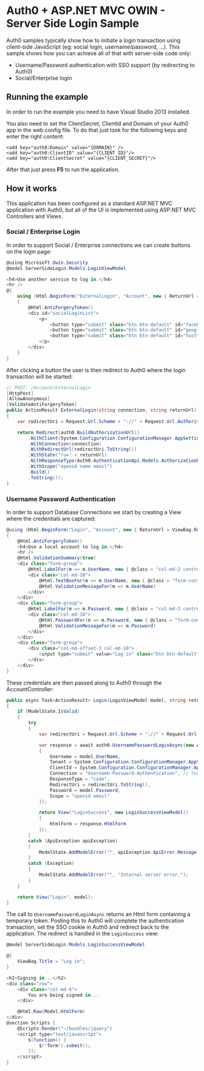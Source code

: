# Auth0 + ASP.NET MVC OWIN - Server Side Login Sample

Auth0 samples typically show how to initiate a login transaction using client-side JavaScript (eg: social login, username/password, ...). This sample shows how you can achieve all of that with server-side code only:

 - Username/Password authentication with SSO support (by redirecting to Auth0)
 - Social/Enterprise login

## Running the example
In order to run the example you need to have Visual Studio 2013 installed.

You also need to set the ClientSecret, ClientId and Domain of your Auth0 app in the web.config file. To do that just look for the following keys and enter the right content:
```CSharp
<add key="auth0:Domain" value="{DOMAIN}" />
<add key="auth0:ClientID" value="{CLIENT_ID}"/>
<add key="auth0:ClientSecret" value="{CLIENT_SECRET}"/>
```

After that just press **F5** to run the application.

## How it works

This application has been configured as a standard ASP.NET MVC application with Auth0, but all of the UI is implemented using ASP.NET MVC Controllers and Views.

### Social / Enterprise Login

In order to support Social / Enterprise connections we can create buttons on the login page:

```csharp
@using Microsoft.Owin.Security
@model ServerSideLogin.Models.LoginViewModel

<h4>Use another service to log in.</h4>
<hr />
@{
    using (Html.BeginForm("ExternalLogin", "Account", new { ReturnUrl = Model.ReturnUrl }))
    {
        @Html.AntiForgeryToken()
        <div id="socialLoginList">
            <p>
                <button type="submit" class="btn btn-default" id="facebook" name="connection" value="facebook" title="Log in using your Facebook account">Facebook</button>
                <button type="submit" class="btn btn-default" id="google-oauth2" name="connection" value="google-oauth2" title="Log in using your Google account">Google</button>
                <button type="submit" class="btn btn-default" id="twitter" name="connection" value="twitter" title="Log in using your Twitter account">Twitter</button>
            </p>
        </div>
    }
}
```

After clicking a button the user is then redirect to Auth0 where the login transaction will be started:

```csharp
// POST: /Account/ExternalLogin
[HttpPost]
[AllowAnonymous]
[ValidateAntiForgeryToken]
public ActionResult ExternalLogin(string connection, string returnUrl)
{
    var redirectUri = Request.Url.Scheme + "://" + Request.Url.Authority + "/signin-auth0";

    return Redirect(auth0.BuildAuthorizationUrl()
        .WithClient(System.Configuration.ConfigurationManager.AppSettings["auth0:ClientId"])
        .WithConnection(connection)
        .WithRedirectUrl(redirectUri.ToString())
        .WithState("ru=" + returnUrl)
        .WithResponseType(Auth0.AuthenticationApi.Models.AuthorizationResponseType.Code)
        .WithScope("openid name email")
        .Build()
        .ToString());
}
```

### Username Password Authentication

In order to support Database Connections we start by creating a View where the credentials are captured:

```csharp
@using (Html.BeginForm("Login", "Account", new { ReturnUrl = ViewBag.ReturnUrl }, FormMethod.Post, new { @class = "form-horizontal", role = "form" }))
{
    @Html.AntiForgeryToken()
    <h4>Use a local account to log in.</h4>
    <hr />
    @Html.ValidationSummary(true)
    <div class="form-group">
        @Html.LabelFor(m => m.UserName, new { @class = "col-md-2 control-label" })
        <div class="col-md-10">
            @Html.TextBoxFor(m => m.UserName, new { @class = "form-control" })
            @Html.ValidationMessageFor(m => m.UserName)
        </div>
    </div>
    <div class="form-group">
        @Html.LabelFor(m => m.Password, new { @class = "col-md-2 control-label" })
        <div class="col-md-10">
            @Html.PasswordFor(m => m.Password, new { @class = "form-control" })
            @Html.ValidationMessageFor(m => m.Password)
        </div>
    </div>
    <div class="form-group">
        <div class="col-md-offset-2 col-md-10">
            <input type="submit" value="Log in" class="btn btn-default" />
        </div>
    </div>
}
```

These credentials are then passed along to Auth0 through the AccountController:

```csharp
public async Task<ActionResult> Login(LoginViewModel model, string returnUrl)
{
    if (ModelState.IsValid)
    {
        try
        {
            var redirectUri = Request.Url.Scheme + "://" + Request.Url.Authority + "/signin-auth0";

            var response = await auth0.UsernamePasswordLoginAsync(new Auth0.AuthenticationApi.Models.UsernamePasswordLoginRequest()
            {
                Username = model.UserName,
                Tenant = System.Configuration.ConfigurationManager.AppSettings["auth0:Domain"].Split('.')[0],
                ClientId = System.Configuration.ConfigurationManager.AppSettings["auth0:ClientId"],
                Connection = "Username-Password-Authentication", // You can change this to the name of your database.
                ResponseType = "code",
                RedirectUri = redirectUri.ToString(),
                Password = model.Password,
                Scope = "openid email"
            });

            return View("LoginSuccess", new LoginSuccessViewModel()
            {
                HtmlForm = response.HtmlForm
            });
        }
        catch (ApiException apiException)
        {
            ModelState.AddModelError("", apiException.ApiError.Message);
        }
        catch (Exception)
        {
            ModelState.AddModelError("", "Internal server error.");
        }
    }

    return View("Login", model);
}
``` 

The call to `UsernamePasswordLoginAsync` returns an Html form containing a temporary token. Posting this to Auth0 will complete the authentication transaction, set the SSO cookie in Auth0 and redirect back to the application. The redirect is handled in the `LoginSuccess` view:

```csharp
@model ServerSideLogin.Models.LoginSuccessViewModel

@{
    ViewBag.Title = "Log in";
}

<h2>Signing in...</h2>
<div class="row">
    <div class="col-md-8">
        You are being signed in...
    </div>

    @Html.Raw(Model.HtmlForm)
</div>
@section Scripts {
    @Scripts.Render("~/bundles/jquery")
    <script type="text/javascript">
        $(function() {
            $('form').submit();
        });
    </script>
}
```